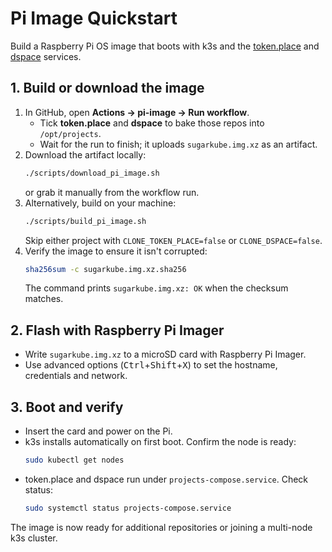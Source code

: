 # Pi Image Quickstart

Build a Raspberry Pi OS image that boots with k3s and the
[token.place](https://github.com/futuroptimist/token.place) and
[dspace](https://github.com/democratizedspace/dspace) services.

## 1. Build or download the image

1. In GitHub, open **Actions → pi-image → Run workflow**.
   - Tick **token.place** and **dspace** to bake those repos into `/opt/projects`.
   - Wait for the run to finish; it uploads `sugarkube.img.xz` as an artifact.
2. Download the artifact locally:
   ```bash
   ./scripts/download_pi_image.sh
   ```
   or grab it manually from the workflow run.
3. Alternatively, build on your machine:
   ```bash
   ./scripts/build_pi_image.sh
   ```
   Skip either project with `CLONE_TOKEN_PLACE=false` or `CLONE_DSPACE=false`.
4. Verify the image to ensure it isn't corrupted:
   ```bash
   sha256sum -c sugarkube.img.xz.sha256
   ```
   The command prints `sugarkube.img.xz: OK` when the checksum matches.

## 2. Flash with Raspberry Pi Imager
- Write `sugarkube.img.xz` to a microSD card with Raspberry Pi Imager.
- Use advanced options (<kbd>Ctrl</kbd>+<kbd>Shift</kbd>+<kbd>X</kbd>) to set the
  hostname, credentials and network.

## 3. Boot and verify
- Insert the card and power on the Pi.
- k3s installs automatically on first boot. Confirm the node is ready:
  ```bash
  sudo kubectl get nodes
  ```
- token.place and dspace run under `projects-compose.service`. Check status:
  ```bash
  sudo systemctl status projects-compose.service
  ```

The image is now ready for additional repositories or joining a multi-node
k3s cluster.
